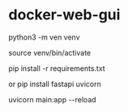 # docker-web-gui
python3 -m ven venv

source venv/bin/activate

pip install -r requirements.txt

or pip install fastapi uvicorn

uvicorn main:app --reload